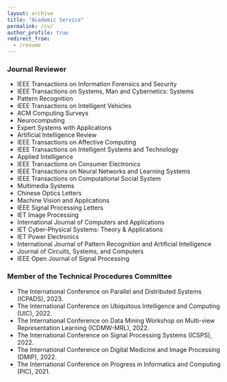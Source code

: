 ```yaml
---
layout: archive
title: "Academic Service"
permalink: /cv/
author_profile: true
redirect_from:
  - /resume
---
```


### Journal Reviewer

- IEEE Transactions on Information Forensics and Security
- IEEE Transactions on Systems, Man and Cybernetics: Systems
- Pattern Recognition
- IEEE Transactions on Intelligent Vehicles
- ACM Computing Surveys
- Neurocomputing
- Expert Systems with Applications
- Artificial Intelligence Review
- IEEE Transactions on Affective Computing
- IEEE Transactions on Intelligent Systems and Technology
- Applied Intelligence
- IEEE Transactions on Consumer Electronics
- IEEE Transactions on Neural Networks and Learning Systems
- IEEE Transactions on Computational Social System
- Multimedia Systems
- Chinese Optics Letters
- Machine Vision and Applications
- IEEE Signal Processing Letters
- IET Image Processing
- International Journal of Computers and Applications
- IET Cyber-Physical Systems: Theory & Applications
- IET Power Electronics
- International Journal of Pattern Recognition and Artificial Intelligence
- Journal of Circuits, Systems, and Computers
- IEEE Open Journal of Signal Processing

### Member of the Technical Procedures Committee

- The International Conference on Parallel and Distributed Systems (ICPADS), 2023.
- The International Conference on Ubiquitous Intelligence and Computing (UIC), 2022.
- The International Conference on Data Mining Workshop on Multi-view Representation Learning (ICDMW-MRL), 2022.
- The International Conference on Signal Processing Systems (ICSPS), 2022.
- The International Conference on Digital Medicine and Image Processing (DMIP), 2022.
- The International Conference on Progress in Informatics and Computing (PIC), 2021.
